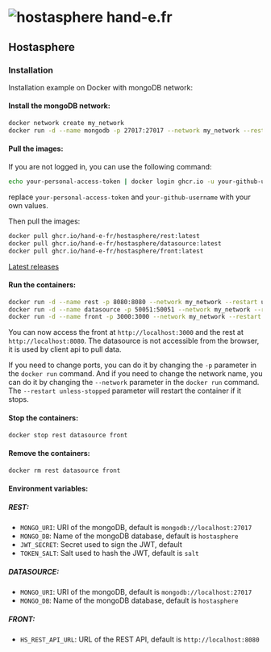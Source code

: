 # ![hostasphere](https://avatars.githubusercontent.com/u/164780978?s=30 "logo") hand-e.fr

## Hostasphere

### Installation

Installation example on Docker with mongoDB network:

#### Install the mongoDB network:
```bash
docker network create my_network
docker run -d --name mongodb -p 27017:27017 --network my_network --restart unless-stopped -v mongodb_data:/data/db mongo
```

#### Pull the images:
If you are not logged in, you can use the following command:
```bash
echo your-personal-access-token | docker login ghcr.io -u your-github-username --password-stdin
```
replace `your-personal-access-token` and `your-github-username` with your own values.

Then pull the images:
```bash
docker pull ghcr.io/hand-e-fr/hostasphere/rest:latest
docker pull ghcr.io/hand-e-fr/hostasphere/datasource:latest
docker pull ghcr.io/hand-e-fr/hostasphere/front:latest
```
[Latest releases](https://github.com/orgs/hand-e-fr/packages?repo_name=hostasphere)

#### Run the containers:
```bash
docker run -d --name rest -p 8080:8080 --network my_network --restart unless-stopped ghcr.io/hand-e-fr/hostasphere/rest:latest
docker run -d --name datasource -p 50051:50051 --network my_network --restart unless-stopped ghcr.io/hand-e-fr/hostasphere/datasource:latest
docker run -d --name front -p 3000:3000 --network my_network --restart unless-stopped ghcr.io/hand-e-fr/hostasphere/front:latest
```
You can now access the front at `http://localhost:3000` and the rest at `http://localhost:8080`.
The datasource is not accessible from the browser, it is used by client api to pull data.

If you need to change ports, you can do it by changing the `-p` parameter in the `docker run` command.
And if you need to change the network name, you can do it by changing the `--network` parameter in the `docker run` command.
The `--restart unless-stopped` parameter will restart the container if it stops.

#### Stop the containers:
```bash
docker stop rest datasource front
```

#### Remove the containers:
```bash
docker rm rest datasource front
```

#### Environment variables:
##### REST:
- `MONGO_URI`: URI of the mongoDB, default is `mongodb://localhost:27017`
- `MONGO_DB`: Name of the mongoDB database, default is `hostasphere`
- `JWT_SECRET`: Secret used to sign the JWT, default
- `TOKEN_SALT`: Salt used to hash the JWT, default is `salt`
##### DATASOURCE:
- `MONGO_URI`: URI of the mongoDB, default is `mongodb://localhost:27017`
- `MONGO_DB`: Name of the mongoDB database, default is `hostasphere`
##### FRONT:
- `HS_REST_API_URL`: URL of the REST API, default is `http://localhost:8080`
